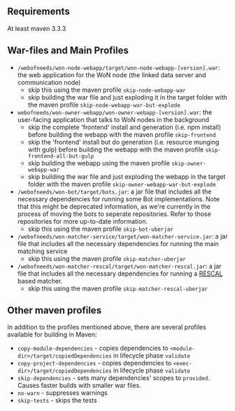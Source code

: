 ## Requirements

At least maven 3.3.3

## War-files and Main Profiles

- `/webofneeds/won-node-webapp/target/won-node-webapp-[version].war`: the web application for the WoN node (the linked data server and communication node)
  - skip this using the maven profile `skip-node-webapp-war`
  - skip building the war file and just exploding it in the target folder with the maven profile `skip-node-webapp-war-but-explode`
- `webofneeds/won-owner-webapp/won-owner-webapp-[version].war`: the user-facing application that talks to WoN nodes in the background
  - skip the complete 'frontend' install and generation (i.e. npm install) before building the webapp with the maven profile `skip-frontend`
  - skip the 'frontend' install but do generation (i.e. resource munging with gulp) before building the webapp with the maven profile `skip-frontend-all-but-gulp`
  - skip building the webapp using the maven profile `skip-owner-webapp-war`
  - skip building the war file and just exploding the webapp in the target folder with the maven profile `skip-owner-webapp-war-but-explode`
- `/webofneeds/won-bot/target/bots.jar`: a jar file that includes all the necessary dependencies for running some Bot implementations. Note that this might be deprecated information, as we're currently in the process of moving the bots to seperate repositories. Refer to those repositories for more up-to-date information.
    - skip this using the maven profile `skip-bot-uberjar`
- `/webofneeds/won-matcher-service/target/won-matcher-service.jar`: a jar file that includes all the necessary dependencies for running the main matching service
  - skip this using the maven profile `skip-matcher-uberjar`
- `/webofneeds/won-matcher-rescal/target/won-matcher-rescal.jar`: a jar file that includes all the necessary dependencies for running a [RESCAL](https://github.com/nzhiltsov/Ext-RESCAL) based matcher.
  - skip this using the maven profile `skip-matcher-rescal-uberjar`

## Other maven profiles

In addition to the profiles mentioned above, there are several profiles available for building in Maven:

- `copy-module-dependencies` - copies dependencies to `<module-dir>/target/copiedDependencies` in lifecycle phase `validate`
- `copy-project-dependencies` - copies dependencies to `<exec-dir>/target/copiedDependencies` in lifecycle phase `validate`
- `skip-dependencies` - sets many dependencies' scopes to `provided`. Causes faster builds with smaller war files.
- `no-warn` - suppresses warnings
- `skip-tests` - skips the tests